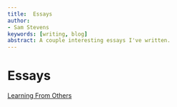 ```yaml
---
title:  Essays
author:
- Sam Stevens
keywords: [writing, blog]
abstract: A couple interesting essays I've written.
---
```


# Essays

[Learning From Others](/essays/learning-from-others)
